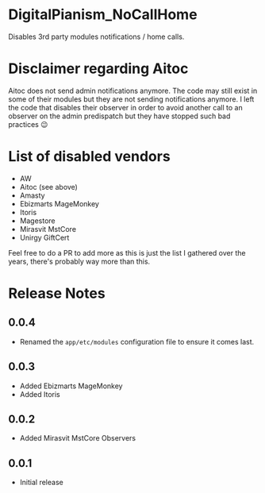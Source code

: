 # DigitalPianism_NoCallHome

Disables 3rd party modules notifications / home calls.

# Disclaimer regarding Aitoc

Aitoc does not send admin notifications anymore. The code may still exist in some of their modules but they are not sending notifications anymore. I left the code that disables their observer in order to avoid another call to an observer on the admin predispatch but they have stopped such bad practices :wink:

# List of disabled vendors

* AW
* Aitoc (see above)
* Amasty
* Ebizmarts MageMonkey
* Itoris
* Magestore
* Mirasvit MstCore
* Unirgy GiftCert

Feel free to do a PR to add more as this is just the list I gathered over the years, there's probably way more than this.

# Release Notes

## 0.0.4
- Renamed the `app/etc/modules` configuration file to ensure it comes last.

## 0.0.3
- Added Ebizmarts MageMonkey
- Added Itoris

## 0.0.2
- Added Mirasvit MstCore Observers

## 0.0.1
- Initial release
